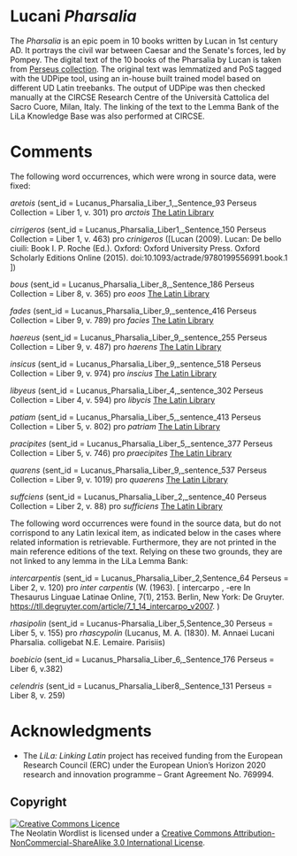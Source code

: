 # Lucani *Pharsalia*

The *Pharsalia* is an epic poem in 10 books written by Lucan in 1st century AD. It portrays the civil war between Caesar and the Senate's forces, led by Pompey. The digital text of the 10 books of the Pharsalia by Lucan is taken from [Perseus collection](http://www.perseus.tufts.edu/hopper/text?doc=Perseus%3atext%3a1999.02.0133). The original text was lemmatized and PoS tagged with the UDPipe tool, using an in-house built trained model based on different UD Latin treebanks. The output of UDPipe was then checked manually at the CIRCSE Research Centre of the Università Cattolica del Sacro Cuore, Milan, Italy. The linking of the text to the Lemma Bank of the LiLa Knowledge Base was also performed at CIRCSE.

# Comments
The following word occurrences, which were wrong in source data, were fixed:

*aretois* (sent_id = Lucanus_Pharsalia_Liber_1,_Sentence_93 Perseus Collection = Liber 1, v. 301) pro *arctois* [The Latin Library](https://www.thelatinlibrary.com/lucan.html) 

*cirrigeros* (sent_id = Lucanus_Pharsalia_Liber1,_Sentence_150 Perseus Collection = Liber 1, v. 463) pro *crinigeros* ([Lucan (2009). Lucan: De bello ciuili: Book I. P. Roche (Ed.). Oxford: Oxford University Press. Oxford Scholarly Editions Online (2015). doi:10.1093/actrade/9780199556991.book.1 ]) 

*bous* (sent_id = Lucanus_Pharsalia_Liber_8,_Sentence_186 Perseus Collection = Liber 8, v. 365) pro *eoos* [The Latin Library](https://www.thelatinlibrary.com/lucan.html)

*fades* (sent_id = Lucanus_Pharsalia_Liber_9,_sentence_416 Perseus Collection = Liber 9, v. 789) pro *facies* [The Latin Library](https://www.thelatinlibrary.com/lucan.html) 

*haereus* (sent_id = Lucanus_Pharsalia_Liber_9,_sentence_255 Perseus Collection = Liber 9, v. 487) pro *haerens* [The Latin Library](https://www.thelatinlibrary.com/lucan.html)

*insicus* (sent_id = Lucanus_Pharsalia_Liber_9,_sentence_518 Perseus Collection = Liber 9, v. 974) pro *inscius* [The Latin Library](https://www.thelatinlibrary.com/lucan.html) 

*libyeus* (sent_id = Lucanus_Pharsalia_Liber_4,_sentence_302 Perseus Collection = Liber 4, v. 594) pro *libycis* [The Latin Library](https://www.thelatinlibrary.com/lucan.html) 

*patiam* (sent_id = Lucanus_Pharsalia_Liber_5,_sentence_413 Perseus Collection = Liber 5, v. 802) pro *patriam* [The Latin Library](https://www.thelatinlibrary.com/lucan.html) 

*pracipites* (sent_id = Lucanus_Pharsalia_Liber_5,_sentence_377 Perseus Collection = Liber 5, v. 746) pro *praecipites* [The Latin Library](https://www.thelatinlibrary.com/lucan.html)

*quarens* (sent_id = Lucanus_Pharsalia_Liber_9,_sentence_537 Perseus Collection = Liber 9, v. 1019) pro *quaerens* [The Latin Library](https://www.thelatinlibrary.com/lucan.html)

*suffciens* (sent_id = Lucanus_Pharsalia_Liber_2,_sentence_40 Perseus Collection = Liber 2, v. 88) pro *sufficiens* [The Latin Library](https://www.thelatinlibrary.com/lucan.html) 

The following word occurrences were found in the source data, but do not corrispond to any Latin lexical item, as indicated below in the cases where related information is retrievable. Furthermore, they are not printed in the main reference editions of the text. Relying on these two grounds, they are not linked to any lemma in the LiLa Lemma Bank:

*intercarpentis* (sent_id = Lucanus_Pharsalia_Liber_2,Sentence_64 Perseus = Liber 2, v. 120) pro *inter carpentis* (W. (1963). [ intercarpo , -ere In Thesaurus Linguae Latinae Online, 7(1), 2153. Berlin, New York: De Gruyter. https://tll.degruyter.com/article/7_1_14_intercarpo_v2007. )

*rhasipolin* (sent_id = Lucanus-Pharsalia_Liber_5,Sentence_30 Perseus = Liber 5, v. 155) pro *rhascypolin* (Lucanus, M. A. (1830). M. Annaei Lucani Pharsalia. colligebat N.E. Lemaire. Parisiis)

*boebicio* (sent_id = Lucanus_Pharsalia_Liber_6,_Sentence_176 Perseus = Liber 6, v.382) 

*celendris* (sent_id = Lucanus_Pharsalia_Liber8,_Sentence_131 Perseus = Liber 8, v. 259)

# Acknowledgments

  * The _LiLa: Linking Latin_ project has received funding from the European Research Council (ERC) under the European Union’s Horizon 2020 research and innovation programme – Grant Agreement No. 769994.

## Copyright

<a rel="license" href="http://creativecommons.org/licenses/by-nc-sa/3.0/"><img alt="Creative Commons Licence" style="border-width:0" src="https://i.creativecommons.org/l/by-nc-sa/3.0/88x31.png" /></a><br />The Neolatin Wordlist is licensed under a <a rel="license" href="http://creativecommons.org/licenses/by-nc-sa/3.0/">Creative Commons Attribution-NonCommercial-ShareAlike 3.0 International License</a>.

